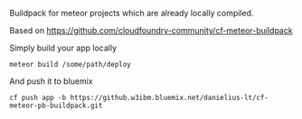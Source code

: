 Buildpack for meteor projects which are already locally compiled.

Based on https://github.com/cloudfoundry-community/cf-meteor-buildpack

Simply build your app locally
```
meteor build /some/path/deploy
```
And push it to bluemix
```
cf push app -b https://github.w3ibm.bluemix.net/danielius-lt/cf-meteor-pb-buildpack.git
```

